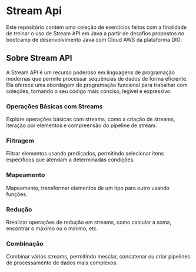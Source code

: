 # Stream Api

Este repositório contém uma coleção de exercícios feitos com a finalidade de treinar o uso de Stream API em Java a partir de desafios propostos no bootcamp de desenvolvimento Java com Cloud AWS da plataforma DIO.



## Sobre Stream API

A Stream API é um recurso poderoso em linguagens de programação modernas que permite processar sequências de dados de forma eficiente. Ela oferece uma abordagem de programação funcional para trabalhar com coleções, tornando o seu código mais conciso, legível e expressivo.

### Operações Básicas com Streams

Explore operações básicas com streams, como a criação de streams, iteração por elementos e compreensão do pipeline de stream.

### Filtragem

Filtrar elementos usando predicados, permitindo selecionar itens específicos que atendam a determinadas condições.

### Mapeamento

Mapeamento, transformar elementos de um tipo para outro usando funções.

### Redução

Rrealizar operações de redução em streams, como calcular a soma, encontrar o máximo ou o mínimo, etc.

### Combinação

Combinar vários streams, permitindo mesclar, concatenar ou criar pipelines de processamento de dados mais complexos.
